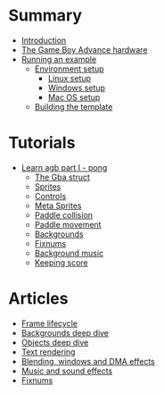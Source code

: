 # Summary

- [Introduction](./introduction/introduction.md)
- [The Game Boy Advance hardware](./hardware/hardware.md)
- [Running an example](./setup/getting_started.md)
  - [Environment setup](./setup/setup.md)
    - [Linux setup](./setup/linux.md)
    - [Windows setup](./setup/windows.md)
    - [Mac OS setup](./setup/mac.md)
  - [Building the template](./setup/building.md)

# Tutorials

- [Learn agb part I - pong](./pong/01_introduction.md)
  - [The Gba struct](./pong/02_the_gba_struct.md)
  - [Sprites](./pong/03_sprites.md)
  - [Controls](./pong/04_controls.md)
  - [Meta Sprites](./pong/05_meta_sprites.md)
  - [Paddle collision](./pong/07_paddle_collision.md)
  - [Paddle movement](./pong/08_paddle_movement.md)
  - [Backgrounds](./pong/09_background.md)
  - [Fixnums](./pong/10_fixnums.md)
  - [Background music](./pong/11_bgm.md)
  - [Keeping score](./pong/12_keeping_score.md)

# Articles

- [Frame lifecycle](./articles/frame_lifecycle.md)
- [Backgrounds deep dive](./articles/backgrounds.md)
- [Objects deep dive](./articles/objects_deep_dive.md)
- [Text rendering]()
- [Blending, windows and DMA effects]()
- [Music and sound effects]()
- [Fixnums](./articles/fixed_point_numbers.md)
